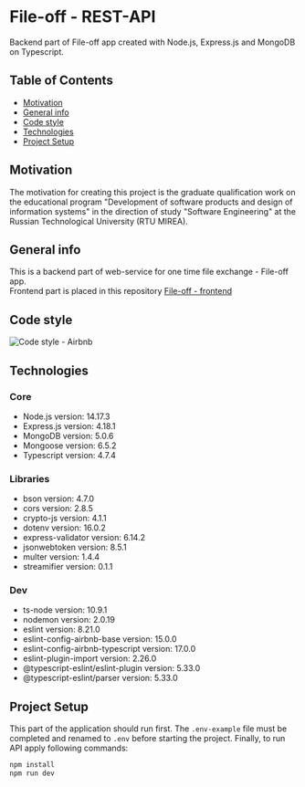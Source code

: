 # File-off - REST-API

Backend part of File-off app created with Node.js, Express.js and MongoDB on Typescript.

## Table of Contents

* [Motivation](#motivation)
* [General info](#general-info)
* [Code style](#code-style)
* [Technologies](#technologies)
* [Project Setup](#project-setup)

## Motivation

The motivation for creating this project is the graduate qualification work on the educational program "Development of software products and design of information systems" in the direction of study "Software Engineering" at the Russian Technological University (RTU MIREA).

## General info

This is a backend part of web-service for one time file exchange - File-off app. <br>
Frontend part is placed in this repository [File-off - frontend](https://github.com/Sedonn/file-off-frontend)

## Code style

![Сode style - Airbnb](https://user-images.githubusercontent.com/59235713/189879167-2451932a-746e-43e8-996f-7829eec98c45.svg)

## Technologies

### Core

* Node.js version: 14.17.3
* Express.js version: 4.18.1
* MongoDB version: 5.0.6
* Mongoose version: 6.5.2
* Typescript version: 4.7.4

### Libraries 

* bson version: 4.7.0
* cors version: 2.8.5
* crypto-js version: 4.1.1
* dotenv version: 16.0.2
* express-validator version: 6.14.2
* jsonwebtoken version: 8.5.1
* multer version: 1.4.4
* streamifier version: 0.1.1

### Dev

* ts-node version: 10.9.1
* nodemon version: 2.0.19
* eslint version: 8.21.0
* eslint-config-airbnb-base version: 15.0.0
* eslint-config-airbnb-typescript version: 17.0.0
* eslint-plugin-import version: 2.26.0
* @typescript-eslint/eslint-plugin version: 5.33.0
* @typescript-eslint/parser version: 5.33.0

## Project Setup

This part of the application should run first. The `.env-example` file must be completed and renamed to `.env` before starting the project. Finally, to run API apply following commands:

```bash
npm install
npm run dev
```
